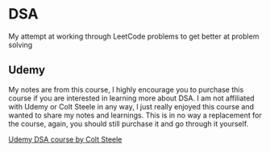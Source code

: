 # DSA

My attempt at working through LeetCode problems to get better at problem solving

## Udemy

My notes are from this course, I highly encourage you to purchase this course if you are interested in learning more about DSA. I am not affiliated with Udemy or Colt Steele in any way, I just really enjoyed this course and wanted to share my notes and learnings. This is in no way a replacement for the course, again, you should still purchase it and go through it yourself.

[Udemy DSA course by Colt Steele](https://www.udemy.com/course/js-algorithms-and-data-structures-masterclass/learn/lecture/8344050?start=0#content)
